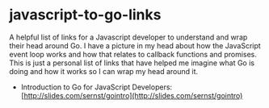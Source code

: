 # javascript-to-go-links

A helpful list of links for a Javascript developer to understand and wrap their head around Go. I have a picture in my head about how the JavaScript event loop works and how that relates to callback functions and promises. This is just a personal list of links that have helped me imagine what Go is doing and how it works so I can wrap my head around it.

* Introduction to Go for JavaScript Developers: [http://slides.com/sernst/gointro](http://slides.com/sernst/gointro)
